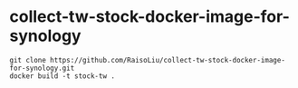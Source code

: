# collect-tw-stock-docker-image-for-synology


```
git clone https://github.com/RaisoLiu/collect-tw-stock-docker-image-for-synology.git
docker build -t stock-tw .
```

